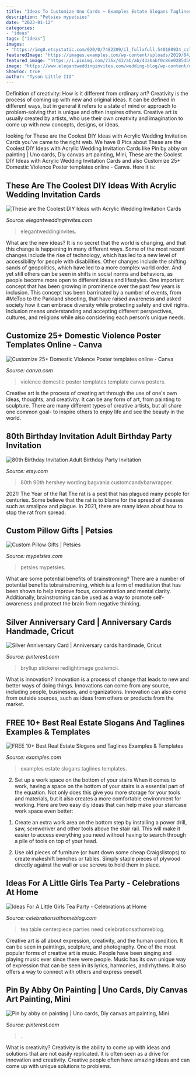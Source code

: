 ```yaml
---
title: "Ideas To Customize Uno Cards ~ Examples Estate Slogans Taglines Templates"
description: "Petsies mypetsies"
date: "2023-01-12"
categories:
- "ideas"
tags: ["ideas"]
images:
- "https://img0.etsystatic.com/020/0/7482209/il_fullxfull.540180934_cz7f.jpg"
featuredImage: "https://images.examples.com/wp-content/uploads/2019/04/4054356E-97D9-4A69-BE97-FF5CCF83BF51.jpeg"
featured_image: "https://i.pinimg.com/736x/43/ab/ab/43ababf0c86e0285d59e195b425a3384.jpg"
image: "https://www.elegantweddinginvites.com/wedding-blog/wp-content/uploads/2021/01/unique-and-special-laser-cut-wedding-invitation-with-acrylic-card-and-red-velvet.jpg"
ShowToc: true
author: "Tyson Little III"
---
```



Definition of creativity: How is it different from ordinary art?
Creativity is the process of coming up with new and original ideas. It can be defined in different ways, but in general it refers to a state of mind or approach to problem-solving that is unique and often inspires others. Creative art is usually created by artists, who use their own creativity and imagination to come up with new concepts, designs, or ideas.

	

		
looking for These are the Coolest DIY Ideas with Acrylic Wedding Invitation Cards you've came to the right web. We have 8 Pics about These are the Coolest DIY Ideas with Acrylic Wedding Invitation Cards like Pin by abby on painting | Uno cards, Diy canvas art painting, Mini, These are the Coolest DIY Ideas with Acrylic Wedding Invitation Cards and also Customize 25+ Domestic Violence Poster templates online - Canva. Here it is:
		
    
## These Are The Coolest DIY Ideas With Acrylic Wedding Invitation Cards

<img loading=lazy src="https://www.elegantweddinginvites.com/wedding-blog/wp-content/uploads/2021/01/unique-and-special-laser-cut-wedding-invitation-with-acrylic-card-and-red-velvet.jpg" onerror="this.onerror=null;this.src='https://tse1.mm.bing.net/th?id=OIP.PAEJcsAk79XzN3tsz8GvxgHaL5&amp;pid=15.1';" alt="These are the Coolest DIY Ideas with Acrylic Wedding Invitation Cards">

_Source: elegantweddinginvites.com_

>elegantweddinginvites. 

	

What are the new ideas?
It is no secret that the world is changing, and that this change is happening in many different ways. Some of the most recent changes include the rise of technology, which has led to a new level of accessibility for people with disabilities. Other changes include the shifting sands of geopolitics, which have led to a more complex world order. And yet still others can be seen in shifts in social norms and behaviors, as people become more open to different ideas and lifestyles.
One important concept that has been growing in prominence over the past few years is inclusion. This concept has been barrinated by a number of events, from #MeToo to the Parkland shooting, that have raised awareness and asked society how it can embrace diversity while protecting safety and civil rights. Inclusion means understanding and accepting different perspectives, cultures, and religions while also considering each person’s unique needs.

    
## Customize 25+ Domestic Violence Poster Templates Online - Canva

<img loading=lazy src="https://marketplace.canva.com/MAC5ornObiE/2/0/thumbnail_large/canva-white-and-orange-photo-domestic-violence-poster-MAC5ornObiE.jpg" onerror="this.onerror=null;this.src='https://tse2.mm.bing.net/th?id=OIP.Xfgxk7faXpTUKTGtDj-d6gAAAA&amp;pid=15.1';" alt="Customize 25+ Domestic Violence Poster templates online - Canva">

_Source: canva.com_

>violence domestic poster templates template canva posters. 

	

Creative art is the process of creating art through the use of one's own ideas, thoughts, and creativity. It can be any form of art, from painting to sculpture. There are many different types of creative artists, but all share one common goal- to inspire others to enjoy life and see the beauty in the world.

    
## 80th Birthday Invitation Adult Birthday Party Invitation

<img loading=lazy src="https://img0.etsystatic.com/020/0/7482209/il_fullxfull.540180934_cz7f.jpg" onerror="this.onerror=null;this.src='https://tse1.mm.bing.net/th?id=OIP.NFa5NmuFUdfBnMQsSGy7bwHaKR&amp;pid=15.1';" alt="80th Birthday Invitation Adult Birthday Party Invitation">

_Source: etsy.com_

>80th 90th hershey wording bagvania customcandybarwrapper. 

	

2021: The Year of the Rat
The rat is a pest that has plagued many people for centuries. Some believe that the rat is to blame for the spread of diseases such as smallpox and plague. In 2021, there are many ideas about how to stop the rat from spread.

    
## Custom Pillow Gifts | Petsies

<img loading=lazy src="https://www.mypetsies.com/media/opengraph_image/orig/a/0/2/72b5982a3224615e0e000934d76b4.jpg" onerror="this.onerror=null;this.src='https://tse2.mm.bing.net/th?id=OIP.dwEWMdDGpl9ngvCzcRgTGAHaHa&amp;pid=15.1';" alt="Custom Pillow Gifts | Petsies">

_Source: mypetsies.com_

>petsies mypetsies. 

	

What are some potential benefits of brainstroming?
There are a number of potential benefits tobrainstroming, which is a form of meditation that has been shown to help improve focus, concentration and mental clarity. Additionally, brainstroming can be used as a way to promote self-awareness and protect the brain from negative thinking.

    
## Silver Anniversary Card | Anniversary Cards Handmade, Cricut

<img loading=lazy src="https://i.pinimg.com/originals/2d/f4/d8/2df4d8ed10ab646fabab65976114d23f.jpg" onerror="this.onerror=null;this.src='https://tse4.mm.bing.net/th?id=OIP.jiEyIj9KwHplu-vf1rkCngHaKw&amp;pid=15.1';" alt="Silver Anniversary Card | Anniversary cards handmade, Cricut">

_Source: pinterest.com_

>bryllup stickerei redlightimage gozlemcii. 

	

What is innovation?
Innovation is a process of change that leads to new and better ways of doing things. Innovations can come from any source, including people, businesses, and organizations. Innovation can also come from outside sources, such as ideas from others or products from the market.

    
## FREE 10+ Best Real Estate Slogans And Taglines Examples &amp; Templates

<img loading=lazy src="https://images.examples.com/wp-content/uploads/2019/04/4054356E-97D9-4A69-BE97-FF5CCF83BF51.jpeg" onerror="this.onerror=null;this.src='https://tse2.mm.bing.net/th?id=OIP.uZqr0HpgK8exIZcXqedNLwHaFj&amp;pid=15.1';" alt="FREE 10+ Best Real Estate Slogans and Taglines Examples &amp; Templates">

_Source: examples.com_

>examples estate slogans taglines templates. 

	

2) Set up a work space on the bottom of your stairs
When it comes to work, having a space on the bottom of your stairs is a essential part of the equation. Not only does this give you more storage for your tools and materials, but it also creates a more comfortable environment for working. Here are two easy diy ideas that can help make your staircase work space even better:
1. Create an extra work area on the bottom step by installing a power drill, saw, screwdriver and other tools above the stair rail. This will make it easier to access everything you need without having to search through a pile of tools on top of your head.

2. Use old pieces of furniture (or hunt down some cheap Craigslistops) to create makeshift benches or tables. Simply staple pieces of plywood directly against the wall or use screws to hold them in place.

    
## Ideas For A Little Girls Tea Party - Celebrations At Home

<img loading=lazy src="https://celebrationsathomeblog.com/wp-content/uploads/2012/06/little-girls-tea-party-5.jpg" onerror="this.onerror=null;this.src='https://tse1.mm.bing.net/th?id=OIP.ImPKfAU-LcuQFYHBThcLRAHaEp&amp;pid=15.1';" alt="Ideas For A Little Girls Tea Party - Celebrations at Home">

_Source: celebrationsathomeblog.com_

>tea table centerpiece parties need celebrationsathomeblog. 

	

Creative art is all about expression, creativity, and the human condition. It can be seen in paintings, sculpture, and photography. One of the most popular forms of creative art is music. People have been singing and playing music ever since there were people. Music has its own unique way of expression that can be seen in its lyrics, harmonies, and rhythms. It also offers a way to connect with others and express oneself.

    
## Pin By Abby On Painting | Uno Cards, Diy Canvas Art Painting, Mini

<img loading=lazy src="https://i.pinimg.com/736x/43/ab/ab/43ababf0c86e0285d59e195b425a3384.jpg" onerror="this.onerror=null;this.src='https://tse3.mm.bing.net/th?id=OIP.oROwELcQk9UItfIsLpp_iwHaNL&amp;pid=15.1';" alt="Pin by abby on painting | Uno cards, Diy canvas art painting, Mini">

_Source: pinterest.com_

>. 

	

What is creativity?
Creativity is the ability to come up with ideas and solutions that are not easily replicated. It is often seen as a drive for innovation and creativity. Creative people often have amazing ideas and can come up with unique solutions to problems.

